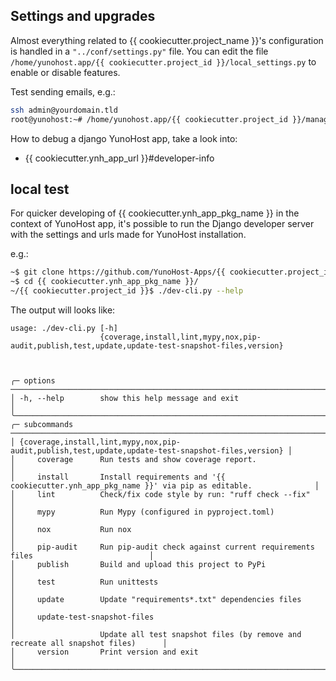 ## Settings and upgrades

Almost everything related to {{ cookiecutter.project_name }}'s configuration is handled in a `"../conf/settings.py"` file.
You can edit the file `/home/yunohost.app/{{ cookiecutter.project_id }}/local_settings.py` to enable or disable features.

Test sending emails, e.g.:

```bash
ssh admin@yourdomain.tld
root@yunohost:~# /home/yunohost.app/{{ cookiecutter.project_id }}/manage.py sendtestemail --admins
```

How to debug a django YunoHost app, take a look into:

* {{ cookiecutter.ynh_app_url }}#developer-info

## local test

For quicker developing of {{ cookiecutter.ynh_app_pkg_name }} in the context of YunoHost app,
it's possible to run the Django developer server with the settings
and urls made for YunoHost installation.

e.g.:
```bash
~$ git clone https://github.com/YunoHost-Apps/{{ cookiecutter.project_id }}.git
~$ cd {{ cookiecutter.ynh_app_pkg_name }}/
~/{{ cookiecutter.project_id }}$ ./dev-cli.py --help
```


The output will looks like:

[comment]: <> (✂✂✂ auto generated help start ✂✂✂)
```
usage: ./dev-cli.py [-h]
                    {coverage,install,lint,mypy,nox,pip-audit,publish,test,update,update-test-snapshot-files,version}



╭─ options ─────────────────────────────────────────────────────────────────────────────────────────╮
│ -h, --help        show this help message and exit                                                 │
╰───────────────────────────────────────────────────────────────────────────────────────────────────╯
╭─ subcommands ─────────────────────────────────────────────────────────────────────────────────────╮
│ {coverage,install,lint,mypy,nox,pip-audit,publish,test,update,update-test-snapshot-files,version} │
│     coverage      Run tests and show coverage report.                                             │
│     install       Install requirements and '{{ cookiecutter.ynh_app_pkg_name }}' via pip as editable.              │
│     lint          Check/fix code style by run: "ruff check --fix"                                 │
│     mypy          Run Mypy (configured in pyproject.toml)                                         │
│     nox           Run nox                                                                         │
│     pip-audit     Run pip-audit check against current requirements files                          │
│     publish       Build and upload this project to PyPi                                           │
│     test          Run unittests                                                                   │
│     update        Update "requirements*.txt" dependencies files                                   │
│     update-test-snapshot-files                                                                    │
│                   Update all test snapshot files (by remove and recreate all snapshot files)      │
│     version       Print version and exit                                                          │
╰───────────────────────────────────────────────────────────────────────────────────────────────────╯
```
[comment]: <> (✂✂✂ auto generated help end ✂✂✂)
